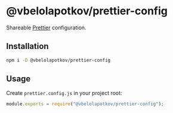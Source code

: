 # @vbelolapotkov/prettier-config

Shareable [Prettier](https://prettier.io/) configuration.

## Installation

```bash
npm i -D @vbelolapotkov/prettier-config
```

## Usage

Create `prettier.config.js` in your project root:

```js
module.exports = require("@vbelolapotkov/prettier-config");
```
